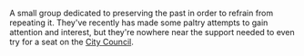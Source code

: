 A small group dedicated to preserving the past in order to refrain from repeating it. They've recently has made some paltry attempts to gain attention and interest, but they're nowhere near the support needed to even try for a seat on the [City Council](IPoK%20Wiki/Organizations/ZeNa/ZeNa%20City%20Council.md).
